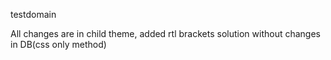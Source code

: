 testdomain

All changes are in child theme, added rtl brackets solution without changes in DB(css only method)